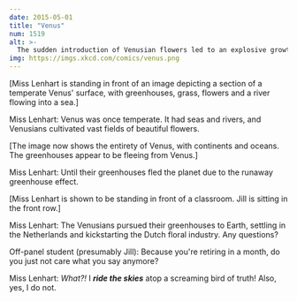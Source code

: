 ```yaml
---
date: 2015-05-01
title: "Venus"
num: 1519
alt: >-
  The sudden introduction of Venusian flowers led to an explosive growth of unusual Earth pollinators, which became known as the "butterfly effect."
img: https://imgs.xkcd.com/comics/venus.png
---
```

[Miss Lenhart is standing in front of an image depicting a section of a temperate Venus' surface, with greenhouses, grass, flowers and a river flowing into a sea.]

Miss Lenhart: Venus was once temperate. It had seas and rivers, and Venusians cultivated vast fields of beautiful flowers.

[The image now shows the entirety of Venus, with continents and oceans. The greenhouses appear to be fleeing from Venus.]

Miss Lenhart: Until their greenhouses fled the planet due to the runaway greenhouse effect.

[Miss Lenhart is shown to be standing in front of a classroom. Jill is sitting in the front row.]

Miss Lenhart: The Venusians pursued their greenhouses to Earth, settling in the Netherlands and kickstarting the Dutch floral industry. Any questions?

Off-panel student (presumably Jill): Because you're retiring in a month, do you just not care what you say anymore?

Miss Lenhart: *What?!* I ***ride the skies*** atop a screaming bird of truth! Also, yes, I do not.